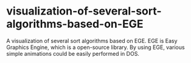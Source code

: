 # visualization-of-several-sort-algorithms-based-on-EGE
A visualization of several  sort algorithms based on EGE.
EGE is Easy Graphics Engine, which is a open-source library.
By using EGE, various simple animations could be easily performed in DOS.
